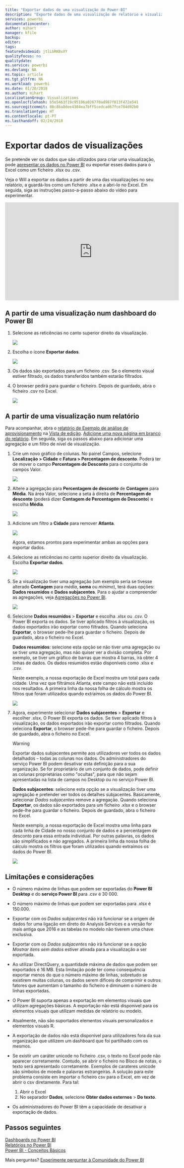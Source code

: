 ```yaml
---
title: "Exportar dados de uma visualização do Power BI"
description: "Exporte dados de uma visualização de relatório e visualização de dashboard e veja-os no Excel."
services: powerbi
documentationcenter: 
author: mihart
manager: kfile
backup: 
editor: 
tags: 
featuredvideoid: jtlLGRKBvXY
qualityfocus: no
qualitydate: 
ms.service: powerbi
ms.devlang: NA
ms.topic: article
ms.tgt_pltfrm: NA
ms.workload: powerbi
ms.date: 01/20/2018
ms.author: mihart
LocalizationGroup: Visualizations
ms.openlocfilehash: b5e5463f19c95106a026770ad987f013f472e541
ms.sourcegitcommit: 88c8ba8dee4384ea7bff5cedcad67fce784d92b0
ms.translationtype: HT
ms.contentlocale: pt-PT
ms.lasthandoff: 02/24/2018
---
```

# <a name="export-data-from-visualizations"></a>Exportar dados de visualizações
Se pretende ver os dados que são utilizados para criar uma visualização, pode [apresentar os dados no Power BI](service-reports-show-data.md) ou exportar esses dados para o Excel como um ficheiro .xlsx ou .csv.   

Veja o Will a exportar os dados a partir de uma das visualizações no seu relatório, a guardá-los como um ficheiro .xlsx e a abri-lo no Excel. Em seguida, siga as instruções passo-a-passo abaixo do vídeo para experimentar.

<iframe width="560" height="315" src="https://www.youtube.com/embed/KjheMTGjDXw" frameborder="0" allowfullscreen></iframe>

## <a name="from-a-visualization-on-a-power-bi-dashboard"></a>A partir de uma visualização num dashboard do Power BI
1. Selecione as reticências no canto superior direito da visualização.
   
    ![](media/power-bi-visualization-export-data/pbi-export-tile3.png)
2. Escolha o ícone **Exportar dados**.
   
    ![](media/power-bi-visualization-export-data/pbi_export_dash.png)
3. Os dados são exportados para um ficheiro .csv. Se o elemento visual estiver filtrado, os dados transferidos também estarão filtrados.
4. O browser pedirá para guardar o ficheiro.  Depois de guardado, abra o ficheiro .csv no Excel.
   
    ![](media/power-bi-visualization-export-data/pbi-export-to-excel.png)

## <a name="from-a-visualization-in-a-report"></a>A partir de uma visualização num relatório
Para acompanhar, abra o [relatório de Exemplo de análise de aprovisionamento](sample-procurement.md) na [Vista de edição](service-reading-view-and-editing-view.md). [Adicione uma nova página em branco do relatório](power-bi-report-add-page.md). Em seguida, siga os passos abaixo para adicionar uma agregação e um filtro de nível de visualização.

1. Crie um novo gráfico de colunas.  No painel Campos, selecione **Localização > Cidade** e **Fatura > Percentagem de desconto**.  Poderá ter de mover o campo **Percentagem de Desconto** para o conjunto de campos Valor. 
   
    ![](media/power-bi-visualization-export-data/power-bi-export-data3.png)
2. Altere a agregação para **Percentagem de desconto** de **Contagem** para **Média**. Na área Valor, selecione a seta à direita de **Percentagem de desconto** (poderá dizer **Contagem de Percentagem de Desconto**) e escolha **Média**.
   
    ![](media/power-bi-visualization-export-data/power-bi-export-data6.png)
3. Adicione um filtro a **Cidade** para remover **Atlanta**.
   
   ![](media/power-bi-visualization-export-data/power-bi-export-data4.png)
   
   Agora, estamos prontos para experimentar ambas as opções para exportar dados.
4. Selecione as reticências no canto superior direito da visualização. Escolha **Exportar dados**.
   
   ![](media/power-bi-visualization-export-data/power-bi-export-data2.png)
5. Se a visualização tiver uma agregação (um exemplo seria se tivesse alterado **Contagem** para *média*, **soma** ou *mínimo*), terá duas opções: **Dados resumidos** e **Dados subjacentes**. Para o ajudar a compreender as agregações, veja [Agregações no Power BI](service-aggregates.md).
   
    ![](media/power-bi-visualization-export-data/power-bi-export-data5.png)
6. Selecione **Dados resumidos** > **Exportar** e escolha .xlsx ou .csv. O Power BI exporta os dados.  Se tiver aplicado filtros à visualização, os dados exportados irão exportar como filtrados. Quando seleciona **Exportar**, o browser pede-lhe para guardar o ficheiro. Depois de guardado, abra o ficheiro no Excel.
   
   **Dados resumidos**: selecione esta opção se não tiver uma agregação ou se tiver uma agregação, mas não quiser ver a divisão completa. Por exemplo, se tiver um gráfico de barras que mostra 4 barras, irá obter 4 linhas de dados. Os dados resumidos estão disponíveis como .xlsx e .csv.
   
   Neste exemplo, a nossa exportação de Excel mostra um total para cada cidade. Uma vez que filtrámos Atlanta, este campo não está incluído nos resultados.  A primeira linha da nossa folha de cálculo mostra os filtros que foram utilizados quando extraímos os dados do Power BI.
   
   ![](media/power-bi-visualization-export-data/power-bi-export-data7.png)
7. Agora, experimente selecionar **Dados subjacentes** > **Exportar** e escolher .xlsx. O Power BI exporta os dados. Se tiver aplicado filtros à visualização, os dados exportados irão exportar como filtrados. Quando seleciona **Exportar**, o browser pede-lhe para guardar o ficheiro. Depois de guardado, abra o ficheiro no Excel.
   
   >[!WARNING]
   >Exportar dados subjacentes permite aos utilizadores ver todos os dados detalhados – todas as colunas nos dados. Os administradores do serviço Power BI podem desativar esta definição para a sua organização. Se for proprietário de um conjunto de dados, pode definir as colunas proprietárias como "ocultas", para que não sejam apresentadas na lista de campos no Desktop ou no serviço Power BI.
   
   
   **Dados subjacentes**: selecione esta opção se a visualização tiver uma agregação e pretender ver todos os detalhes subjacentes. Basicamente, selecionar *Dados subjacentes* remove a agregação. Quando seleciona **Exportar**, os dados são exportados para um ficheiro .xlsx e o browser pede-lhe para guardar o ficheiro. Depois de guardado, abra o ficheiro no Excel.
   
   Neste exemplo, a nossa exportação de Excel mostra uma linha para cada linha de Cidade no nosso conjunto de dados e a percentagem de desconto para essa entrada individual. Por outras palavras, os dados são simplificados e não agregados. A primeira linha da nossa folha de cálculo mostra os filtros que foram utilizados quando extraímos os dados do Power BI.  
   
   ![](media/power-bi-visualization-export-data/power-bi-export-data8.png)

## <a name="limitations-and-considerations"></a>Limitações e considerações
* O número máximo de linhas que podem ser exportadas do **Power BI Desktop** e do **serviço Power BI** para .csv é 30 000.
* O número máximo de linhas que podem ser exportadas para .xlsx é 150.000.
* Exportar com os *Dados subjacentes* não irá funcionar se a origem de dados for uma ligação em direto do Analysis Services e a versão for mais antiga que 2016 e as tabelas no modelo não tiverem uma chave exclusiva.  
* Exportar com os *Dados subjacentes* não irá funcionar se a opção *Mostrar itens sem dados* estiver ativada para a visualização a ser exportada.
* Ao utilizar DirectQuery, a quantidade máxima de dados que podem ser exportados é 16 MB. Esta limitação pode ter como consequência exportar menos do que o número máximo de linhas, sobretudo se existirem muitas colunas, os dados serem difíceis de comprimir e outros fatores que aumentam o tamanho do ficheiro e diminuem o número de linhas exportadas.
* O Power BI suporta apenas a exportação em elementos visuais que utilizam agregações básicas. A exportação não está disponível para os elementos visuais que utilizam medidas de relatório ou modelo.
* Atualmente, não são suportados elementos visuais personalizados e elementos visuais R.
* A exportação de dados não está disponível para utilizadores fora da sua organização que utilizem um dashboard que foi partilhado com os mesmos. 
* Se existir um caráter unicode no ficheiro .csv, o texto no Excel pode não aparecer corretamente. Contudo, se abrir o ficheiro no Bloco de notas, o texto será apresentado corretamente. Exemplos de carateres unicode são símbolos de moeda e palavras estrangeiras. A solução para este problema consiste em importar o ficheiro csv para o Excel, em vez de abrir o csv diretamente. Para tal:
  
  1. Abrir o Excel
  2. No separador **Dados**, selecione **Obter dados externos** > **Do texto**.
* Os administradores do Power BI têm a capacidade de desativar a exportação de dados.

## <a name="next-steps"></a>Passos seguintes
[Dashboards no Power BI](service-dashboards.md)  
[Relatórios no Power BI](service-reports.md)  
[Power BI - Conceitos Básicos](service-basic-concepts.md)

Mais perguntas? [Experimente perguntar à Comunidade do Power BI](http://community.powerbi.com/)

